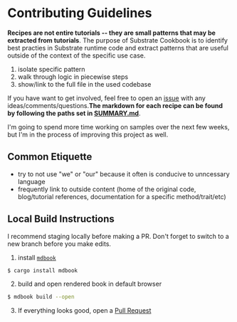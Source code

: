 # Contributing Guidelines

**Recipes are not entire tutorials -- they are small patterns that may be extracted from tutorials**. The purpose of Substrate Cookbook is to identify best practies in Substrate runtime code and extract patterns that are useful outside of the context of the specific use case.
    
1. isolate specific pattern
2. walk through logic in piecewise steps
3. show/link to the full file in the used codebase

If you have want to get involved, feel free to open an [issue](https://github.com/substrate-developer-hub/recipes/issues/new) with any ideas/comments/questions.**The markdown for each recipe can be found by following the paths set in [SUMMARY.md](./src/SUMMARY.md)**.

I'm going to spend more time working on samples over the next few weeks, but I'm in the process of improving this project as well.

## Common Etiquette

* try to not use "we" or "our" because it often is conducive to unncessary language
* frequently link to outside content (home of the original code, blog/tutorial references, documentation for a specific method/trait/etc)

## Local Build Instructions

I recommend staging locally before making a PR. Don't forget to switch to a new branch before you make edits.

1. install [`mdbook`](https://github.com/rust-lang-nursery/mdBook)

```bash
$ cargo install mdbook
```

2. build and open rendered book in default browser

```bash
$ mdbook build --open
```

3. If everything looks good, open a [Pull Request](https://github.com/substrate-developer-hub/recipes/compare)